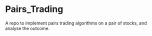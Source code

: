# Pairs_Trading

A repo to implement pairs trading algorithms on a pair of stocks, and analyse the outcome.


